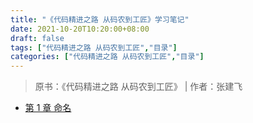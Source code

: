 ```yaml
---
title: "《代码精进之路 从码农到工匠》学习笔记"
date: 2021-10-20T10:20:00+08:00
draft: false
tags: ["代码精进之路 从码农到工匠","目录"]
categories: ["代码精进之路 从码农到工匠","目录"]
---
```


> 原书：《代码精进之路 从码农到工匠》 | 作者：张建飞

- [第 1 章 命名](../1)
